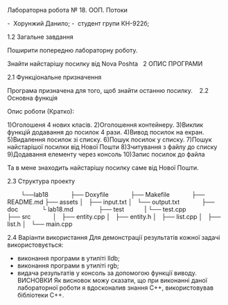 Лабораторна робота № 18. 
ООП. Потоки

-  Хорунжий Данило; 
-  студент групи КН-922б; 

1.2 Загальне завдання 

Поширити попередню лабораторну роботу.

Знайти найстарішу посилку від Nova Poshta
 
2 ОПИС ПРОГРАМИ 

2.1 Функціональне призначення 

Програма призначена для того, щоб знайти останню посилку.
   
2.2 Основна функція         

Опис роботи (Кратко): 

1)Оголошеня 4 нових класів.
2)Оголошення контейнеру.
3)Виклик функцій додавання до посилок 4 рази.
4)Вивод посилок на екран.
5)Видалення посилок зі списку.
6)Пошук посилок у списку.
7)Пошук найстарішої посилки від Нової Пошти
8)Зчитування з файлу до списку
9)Додавання елементу через консоль
10)Запис посилок до файла

Та в мене знаходить найстарішу посилку саме від Нової Пошти.

2.3 Структура проекту 

        └──lab18 
            ├── Doxyfile 
            ├── Makefile 
            ├── README.md 
            ├── assets
            │   ├── input.txt
            │   └── output.txt
            ├── doc  
            └ lab18.md  
            ├── test
            |  └── test.cpp   
            ├── src 
            │   ├── entity.cpp
            │   ├── entity.h
            │   ├── list.cpp
            │   ├── list.h
            │   └── main.cpp

 
2.4 Варіанти використання
Для демонстрації результатів кожної задачі використовується:
- виконання програми в утиліті lldb;
- виконання програми в утиліті rgb;
- видача результатів у консоль за допомогою функції виводу.
 
 
ВИСНОВКИ
Як висновок можу сказати, що при виконанні даної лабораторної роботи я вдосконалив знання С++, використовував бібліотеки С++.